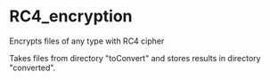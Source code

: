 # RC4_encryption
Encrypts files of any type with RC4 cipher

Takes files from directory "toConvert" and stores results in directory "converted".
